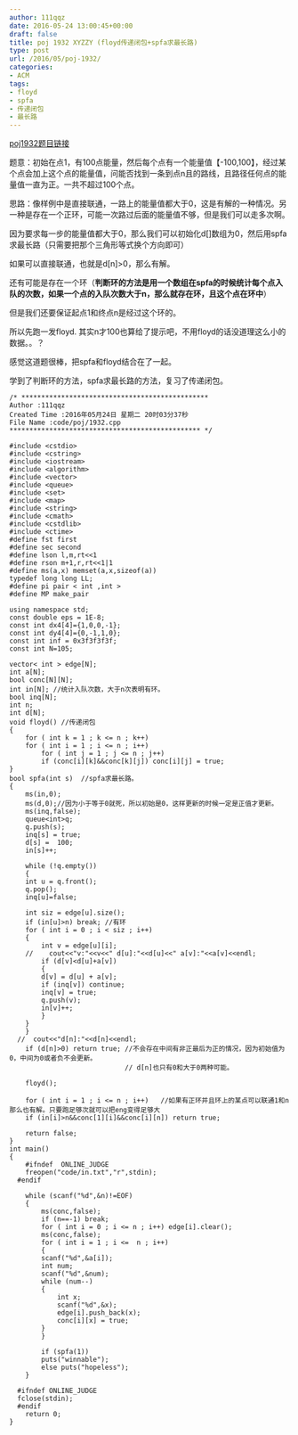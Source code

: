 ```yaml
---
author: 111qqz
date: 2016-05-24 13:00:45+00:00
draft: false
title: poj 1932 XYZZY (floyd传递闭包+spfa求最长路)
type: post
url: /2016/05/poj-1932/
categories:
- ACM
tags:
- floyd
- spfa
- 传递闭包
- 最长路
---
```


[poj1932题目链接](http://poj.org/problem?id=1932)

题意：初始在点1，有100点能量，然后每个点有一个能量值【-100,100】，经过某个点会加上这个点的能量值，问能否找到一条到点n且的路线，且路径任何点的能量值一直为正。一共不超过100个点。



思路：像样例中是直接联通，一路上的能量值都大于0，这是有解的一种情况。另一种是存在一个正环，可能一次路过后面的能量值不够，但是我们可以走多次啊。

因为要求每一步的能量值都大于0，那么我们可以初始化d[]数组为0，然后用spfa求最长路（只需要把那个三角形等式换个方向即可）

如果可以直接联通，也就是d[n]>0，那么有解。

还有可能是存在一个环（**判断环的方法是用一个数组在spfa的时候统计每个点入队的次数，如果一个点的入队次数大于n，那么就存在环，且这个点在环中**）

但是我们还要保证起点1和终点n是经过这个环的。

所以先跑一发floyd. 其实n才100也算给了提示吧，不用floyd的话没道理这么小的数据。。？

感觉这道题很棒，把spfa和floyd结合在了一起。

学到了判断环的方法，spfa求最长路的方法，复习了传递闭包。









 

    
    /* ***********************************************
    Author :111qqz
    Created Time :2016年05月24日 星期二 20时03分37秒
    File Name :code/poj/1932.cpp
    ************************************************ */
    
    #include <cstdio>
    #include <cstring>
    #include <iostream>
    #include <algorithm>
    #include <vector>
    #include <queue>
    #include <set>
    #include <map>
    #include <string>
    #include <cmath>
    #include <cstdlib>
    #include <ctime>
    #define fst first
    #define sec second
    #define lson l,m,rt<<1
    #define rson m+1,r,rt<<1|1
    #define ms(a,x) memset(a,x,sizeof(a))
    typedef long long LL;
    #define pi pair < int ,int >
    #define MP make_pair
    
    using namespace std;
    const double eps = 1E-8;
    const int dx4[4]={1,0,0,-1};
    const int dy4[4]={0,-1,1,0};
    const int inf = 0x3f3f3f3f;
    const int N=105;
    
    vector< int > edge[N];
    int a[N];
    bool conc[N][N];
    int in[N]; //统计入队次数，大于n次表明有环。
    bool inq[N];
    int n;
    int d[N];
    void floyd() //传递闭包
    {
        for ( int k = 1 ; k <= n ; k++)
    	for ( int i = 1 ; i <= n ; i++)
    	    for ( int j = 1 ; j <= n ; j++)
    		if (conc[i][k]&&conc[k][j]) conc[i][j] = true;
    }
    bool spfa(int s)  //spfa求最长路。
    {
        ms(in,0);
        ms(d,0);//因为小于等于0就死，所以初始是0，这样更新的时候一定是正值才更新。
        ms(inq,false);
        queue<int>q;
        q.push(s);
        inq[s] = true;
        d[s] =  100;
        in[s]++;
    
        while (!q.empty())
        {
    	int u = q.front();
    	q.pop();
    	inq[u]=false;
    
    	int siz = edge[u].size();
    	if (in[u]>n) break; //有环
    	for ( int i = 0 ; i < siz ; i++)
    	{
    	    int v = edge[u][i];
    	//    cout<<"v:"<<v<<" d[u]:"<<d[u]<<" a[v]:"<<a[v]<<endl;
    	    if (d[v]<d[u]+a[v])
    	    {
    		d[v] = d[u] + a[v];
    		if (inq[v]) continue;
    		inq[v] = true;
    		q.push(v);
    		in[v]++;
    	    }
    	}
        }
      //  cout<<"d[n]:"<<d[n]<<endl;
        if (d[n]>0) return true; //不会存在中间有非正最后为正的情况，因为初始值为0，中间为0或者负不会更新。
                                 // d[n]也只有0和大于0两种可能。
        
        floyd();
    
        for ( int i = 1 ; i <= n ; i++)   //如果有正环并且环上的某点可以联通1和n那么也有解。只要跑足够次就可以把eng变得足够大
    	if (in[i]>n&&conc[1][i]&&conc[i][n]) return true;
    
        return false;
    }
    int main()
    {
    	#ifndef  ONLINE_JUDGE 
    	freopen("code/in.txt","r",stdin);
      #endif
    
    	while (scanf("%d",&n)!=EOF)
    	{
    	    ms(conc,false);
    	    if (n==-1) break;
    	    for ( int i = 0 ; i <= n ; i++) edge[i].clear();
    	    ms(conc,false);
    	    for ( int i = 1 ; i <=  n ; i++)
    	    {
    		scanf("%d",&a[i]);
    		int num;
    		scanf("%d",&num);
    		while (num--)
    		{
    		    int x;
    		    scanf("%d",&x);
    		    edge[i].push_back(x);
    		    conc[i][x] = true;
    		}
    	    }
    
    	    if (spfa(1))
    		puts("winnable");
    	    else puts("hopeless");
    	}
    
      #ifndef ONLINE_JUDGE  
      fclose(stdin);
      #endif
        return 0;
    }
    



